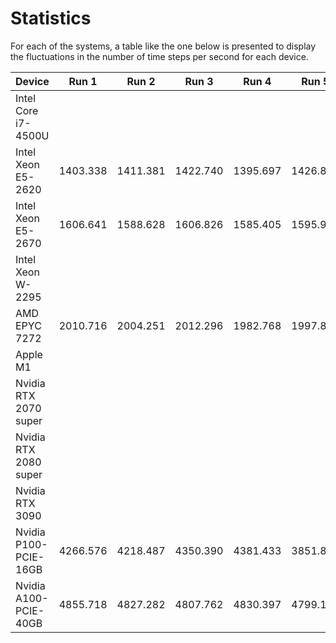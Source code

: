 # Statistics

For each of the systems, a table like the one below is presented to display the fluctuations in the number of time steps per second for each device.


| Device                | Run 1 | Run 2 | Run 3 | Run 4 | Run 5 | Run 6 | Run 7 | Run 8 | Run 9 | Run 10 | Avg.  |
|-----------------------|-------|-------|-------|-------|-------|-------|-------|-------|-------|--------|-------|
| Intel Core i7-4500U   |
| Intel Xeon E5-2620    | 1403.338 | 1411.381 | 1422.740 | 1395.697 | 1426.816 | 1419.730 | 1413.601 | 1425.961 | 1424.609 | 1413.336 | 1415.721 |
| Intel Xeon E5-2670    | 1606.641 | 1588.628 | 1606.826 | 1585.405 | 1595.953 | 1562.025 | --       | 1560.354 | 1560.533 | 1556.407 | 1580.308 |
| Intel Xeon W-2295     |
| AMD EPYC 7272         | 2010.716 | 2004.251 | 2012.296 | 1982.768 | 1997.896 | 2010.140 | 2019.116 | 2051.379 | 1996.888 | 2026.653 | 2011.210 | 
| Apple M1              |
| Nvidia RTX 2070 super |
| Nvidia RTX 2080 super | 
| Nvidia RTX 3090       |
| Nvidia P100-PCIE-16GB | 4266.576 | 4218.487 | 4350.390 | 4381.433 | 3851.810 | 4322.629 | 4270.697 | 4210.057 | 4337.492 | 4361.481 | 4257.105 |
| Nvidia A100-PCIE-40GB | 4855.718 | 4827.282 | 4807.762 | 4830.397 | 4799.144 | 4792.640 | 4830.093 | 4854.447 | 4819.962 | 4788.587 | 4820.603 |
